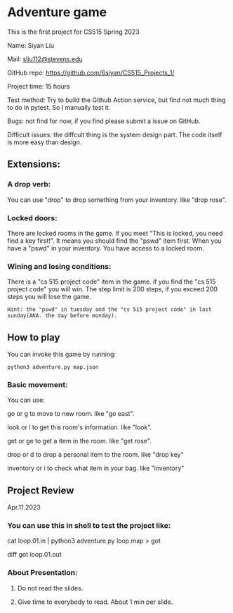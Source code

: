 # Adventure game

This is the first project for CS515 Spring 2023

Name: Siyan Liu 

Mail: sliu112@stevens.edu

GitHub repo: https://github.com/6siyan/CS515_Projects_1/

Project time: 15 hours

Test method: Try to build the Github Action service, but find not much thing to do in pytest. So I manually test it. 

Bugs: not find for now, if you find please submit a issue on GitHub.

Difficult issues: the diffcult thing is the system design part. The code itself is more easy than design.

## Extensions:

### A drop verb: 

You can use "drop" to drop something from your inventory. like "drop rose".

### Locked doors: 
There are locked rooms in the game. If you meet "This is locked, you need find a key first!". It means you should find the "pswd" item first. When you have a "pswd" in your inventory. You have access to a locked room.

### Wining and losing conditions: 

There is a "cs 515 project code" item in the game. if you find the "cs 515 project code" you will win. The step limit is 200 steps, if you exceed 200 steps you will lose the game.

    Hint: the "pswd" in tuesday and the "cs 515 project code" in last sunday(AKA. the day before monday).

## How to play
You can invoke this game by running:

    python3 adventure.py map.json

### Basic movement:
You can use:

go or g to move to new room. like "go east".

look or l to get this room's information. like "look".

get or ge to get a item in the room. like "get rose".

drop or d to drop a personal item to the room. like "drop key"

inventory or i to check what item in your bag. like "inventory"


## Project Review 
Apr.11.2023

### You can use this in shell to test the project like: 
cat loop.01.in | python3 adventure.py loop.map > got  

diff got loop.01.out





### About Presentation:

1. Do not read the slides.  

2. Give time to everybody to read. About 1 min per slide.   

